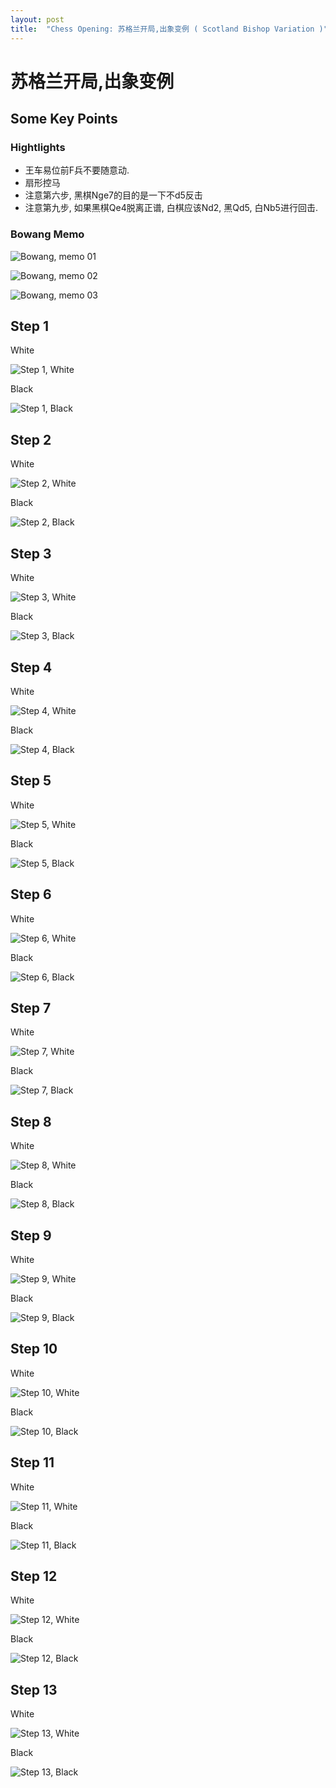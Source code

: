```yaml
---
layout: post
title:  "Chess Opening: 苏格兰开局,出象变例 ( Scotland Bishop Variation )"
---
```


# 苏格兰开局,出象变例

## Some Key Points

### Hightlights

* 王车易位前F兵不要随意动. 
* 扇形控马
* 注意第六步, 黑棋Nge7的目的是一下不d5反击
* 注意第九步, 如果黑棋Qe4脱离正谱, 白棋应该Nd2, 黑Qd5, 白Nb5进行回击.

### Bowang Memo

![Bowang, memo 01 ](/assert/chess/opening/scotland_bishop_variation_bw_danning/00_bowang_scotland_bishop_variation_01.jpg)

![Bowang, memo 02 ](/assert/chess/opening/scotland_bishop_variation_bw_danning/00_bowang_scotland_bishop_variation_02.jpg)

![Bowang, memo 03 ](/assert/chess/opening/scotland_bishop_variation_bw_danning/00_bowang_scotland_bishop_variation_03.jpg)


## Step 1

White

![Step 1, White ](/img/chess/opening/scotland_bishop_variation_bw_danning/scotland_bishop_variation_step01_a_white.svg)

Black

![Step 1, Black ](/img/chess/opening/scotland_bishop_variation_bw_danning/scotland_bishop_variation_step01_b_black.svg)

## Step 2

White

![Step 2, White ](/img/chess/opening/scotland_bishop_variation_bw_danning/scotland_bishop_variation_step02_a_white.svg)

Black

![Step 2, Black ](/img/chess/opening/scotland_bishop_variation_bw_danning/scotland_bishop_variation_step02_b_black.svg)

## Step 3

White

![Step 3, White ](/img/chess/opening/scotland_bishop_variation_bw_danning/scotland_bishop_variation_step03_a_white.svg)

Black

![Step 3, Black ](/img/chess/opening/scotland_bishop_variation_bw_danning/scotland_bishop_variation_step03_b_black.svg)

## Step 4

White

![Step 4, White ](/img/chess/opening/scotland_bishop_variation_bw_danning/scotland_bishop_variation_step04_a_white.svg)

Black

![Step 4, Black ](/img/chess/opening/scotland_bishop_variation_bw_danning/scotland_bishop_variation_step04_b_black.svg)

## Step 5

White

![Step 5, White ](/img/chess/opening/scotland_bishop_variation_bw_danning/scotland_bishop_variation_step05_a_white.svg)

Black

![Step 5, Black ](/img/chess/opening/scotland_bishop_variation_bw_danning/scotland_bishop_variation_step05_b_black.svg)

## Step 6

White

![Step 6, White ](/img/chess/opening/scotland_bishop_variation_bw_danning/scotland_bishop_variation_step06_a_white.svg)

Black

![Step 6, Black ](/img/chess/opening/scotland_bishop_variation_bw_danning/scotland_bishop_variation_step06_b_black.svg)

## Step 7

White

![Step 7, White ](/img/chess/opening/scotland_bishop_variation_bw_danning/scotland_bishop_variation_step07_a_white.svg)

Black

![Step 7, Black ](/img/chess/opening/scotland_bishop_variation_bw_danning/scotland_bishop_variation_step07_b_black.svg)

## Step 8

White

![Step 8, White ](/img/chess/opening/scotland_bishop_variation_bw_danning/scotland_bishop_variation_step08_a_white.svg)

Black

![Step 8, Black ](/img/chess/opening/scotland_bishop_variation_bw_danning/scotland_bishop_variation_step08_b_black.svg)

## Step 9

White

![Step 9, White ](/img/chess/opening/scotland_bishop_variation_bw_danning/scotland_bishop_variation_step09_a_white.svg)

Black

![Step 9, Black ](/img/chess/opening/scotland_bishop_variation_bw_danning/scotland_bishop_variation_step09_b_black.svg)

## Step 10

White

![Step 10, White ](/img/chess/opening/scotland_bishop_variation_bw_danning/scotland_bishop_variation_step10_a_white.svg)

Black

![Step 10, Black ](/img/chess/opening/scotland_bishop_variation_bw_danning/scotland_bishop_variation_step10_b_black.svg)

## Step 11

White

![Step 11, White ](/img/chess/opening/scotland_bishop_variation_bw_danning/scotland_bishop_variation_step11_a_white.svg)

Black

![Step 11, Black ](/img/chess/opening/scotland_bishop_variation_bw_danning/scotland_bishop_variation_step11_b_black.svg)

## Step 12

White

![Step 12, White ](/img/chess/opening/scotland_bishop_variation_bw_danning/scotland_bishop_variation_step12_a_white.svg)

Black

![Step 12, Black ](/img/chess/opening/scotland_bishop_variation_bw_danning/scotland_bishop_variation_step12_b_black.svg)

## Step 13

White

![Step 13, White ](/img/chess/opening/scotland_bishop_variation_bw_danning/scotland_bishop_variation_step13_a_white.svg)

Black

![Step 13, Black ](/img/chess/opening/scotland_bishop_variation_bw_danning/scotland_bishop_variation_step13_b_black.svg)

